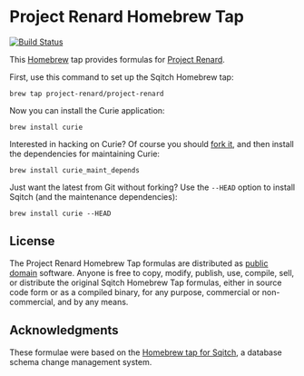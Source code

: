 Project Renard Homebrew Tap
===================

[![Build Status](https://travis-ci.org/project-renard/homebrew-project-renard.svg?branch=master)](https://travis-ci.org/project-renard/homebrew-project-renard)

This [Homebrew](http://mxcl.github.com/homebrew/) tap provides formulas for
[Project Renard](https://project-renard.github.io/).

First, use this command to set up the Sqitch Homebrew tap:

    brew tap project-renard/project-renard

Now you can install the Curie application:

    brew install curie

Interested in hacking on Curie? Of course you should
[fork it](https://github.com/project-renard/curie/fork), and then install the dependencies
for maintaining Curie:

    brew install curie_maint_depends

Just want the latest from Git without forking? Use the `--HEAD` option to
install Sqitch (and the maintenance dependencies):

    brew install curie --HEAD

License
-------

The Project Renard Homebrew Tap formulas are distributed as
[public domain](http://en.wikipedia.org/wiki/Public_Domain) software. Anyone
is free to copy, modify, publish, use, compile, sell, or distribute the
original Sqitch Homebrew Tap formulas, either in source code form or as a
compiled binary, for any purpose, commercial or non-commercial, and by any
means.

Acknowledgments
---------------

These formulae were based on the [Homebrew tap for Sqitch](https://github.com/theory/homebrew-sqitch),
a database schema change management system.

